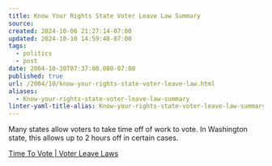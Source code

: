 ```yaml
---
title: Know Your Rights State Voter Leave Law Summary
source: 
created: 2024-10-06 21:27:14-07:00
updated: 2024-10-10 14:59:48-07:00
tags:
  - politics
  - post
date: 2004-10-30T07:37:00.000-07:00
published: true
url: /2004/10/know-your-rights-state-voter-leave-law.html
aliases:
  - Know-your-rights-state-voter-leave-law-summary
linter-yaml-title-alias: Know-your-rights-state-voter-leave-law-summary
---
```



Many states allow voters to take time off of work to vote. In Washington state, this allows up to 2 hours off in certain cases.  
  
[Time To Vote | Voter Leave Laws](https://www.timetovote.net/voter_leave_laws.html "Time To Vote | Voter Leave Laws")